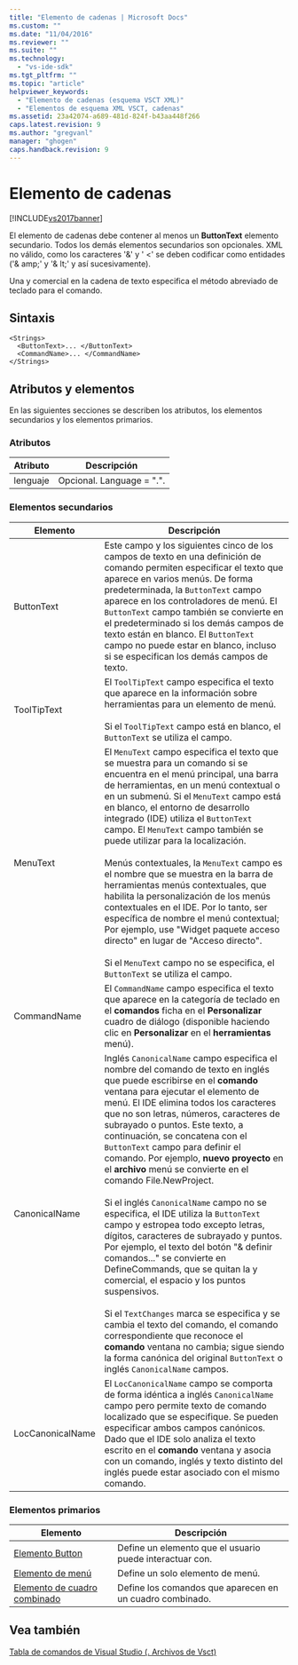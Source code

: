 ```yaml
---
title: "Elemento de cadenas | Microsoft Docs"
ms.custom: ""
ms.date: "11/04/2016"
ms.reviewer: ""
ms.suite: ""
ms.technology: 
  - "vs-ide-sdk"
ms.tgt_pltfrm: ""
ms.topic: "article"
helpviewer_keywords: 
  - "Elemento de cadenas (esquema VSCT XML)"
  - "Elementos de esquema XML VSCT, cadenas"
ms.assetid: 23a42074-a689-481d-824f-b43aa448f266
caps.latest.revision: 9
ms.author: "gregvanl"
manager: "ghogen"
caps.handback.revision: 9
---
```

# Elemento de cadenas
[!INCLUDE[vs2017banner](../code-quality/includes/vs2017banner.md)]

El elemento de cadenas debe contener al menos un **ButtonText** elemento secundario. Todos los demás elementos secundarios son opcionales. XML no válido, como los caracteres '&' y ' \<' se deben codificar como entidades \('& amp;' y '& lt;' y así sucesivamente\).  
  
 Una y comercial en la cadena de texto especifica el método abreviado de teclado para el comando.  
  
## Sintaxis  
  
```  
<Strings>  
  <ButtonText>... </ButtonText>  
  <CommandName>... </CommandName>  
</Strings>  
```  
  
## Atributos y elementos  
 En las siguientes secciones se describen los atributos, los elementos secundarios y los elementos primarios.  
  
### Atributos  
  
|Atributo|Descripción|  
|--------------|-----------------|  
|lenguaje|Opcional. Language \= ".".|  
  
### Elementos secundarios  
  
|Elemento|Descripción|  
|--------------|-----------------|  
|ButtonText|Este campo y los siguientes cinco de los campos de texto en una definición de comando permiten especificar el texto que aparece en varios menús. De forma predeterminada, la `ButtonText` campo aparece en los controladores de menú. El `ButtonText` campo también se convierte en el predeterminado si los demás campos de texto están en blanco. El `ButtonText` campo no puede estar en blanco, incluso si se especifican los demás campos de texto.|  
|ToolTipText|El `ToolTipText` campo especifica el texto que aparece en la información sobre herramientas para un elemento de menú.<br /><br /> Si el `ToolTipText` campo está en blanco, el `ButtonText` se utiliza el campo.|  
|MenuText|El `MenuText` campo especifica el texto que se muestra para un comando si se encuentra en el menú principal, una barra de herramientas, en un menú contextual o en un submenú. Si el `MenuText` campo está en blanco, el entorno de desarrollo integrado \(IDE\) utiliza el `ButtonText` campo. El `MenuText` campo también se puede utilizar para la localización.<br /><br /> Menús contextuales, la `MenuText` campo es el nombre que se muestra en la barra de herramientas menús contextuales, que habilita la personalización de los menús contextuales en el IDE. Por lo tanto, ser específica de nombre el menú contextual; Por ejemplo, use "Widget paquete acceso directo" en lugar de "Acceso directo".<br /><br /> Si el `MenuText` campo no se especifica, el `ButtonText` se utiliza el campo.|  
|CommandName|El `CommandName` campo especifica el texto que aparece en la categoría de teclado en el **comandos** ficha en el **Personalizar** cuadro de diálogo \(disponible haciendo clic en **Personalizar** en el **herramientas** menú\).|  
|CanonicalName|Inglés `CanonicalName` campo especifica el nombre del comando de texto en inglés que puede escribirse en el **comando** ventana para ejecutar el elemento de menú. El IDE elimina todos los caracteres que no son letras, números, caracteres de subrayado o puntos. Este texto, a continuación, se concatena con el `ButtonText` campo para definir el comando. Por ejemplo, **nuevo proyecto** en el **archivo** menú se convierte en el comando File.NewProject.<br /><br /> Si el inglés `CanonicalName` campo no se especifica, el IDE utiliza la `ButtonText` campo y estropea todo excepto letras, dígitos, caracteres de subrayado y puntos. Por ejemplo, el texto del botón "& definir comandos..." se convierte en DefineCommands, que se quitan la y comercial, el espacio y los puntos suspensivos.<br /><br /> Si el `TextChanges` marca se especifica y se cambia el texto del comando, el comando correspondiente que reconoce el **comando** ventana no cambia; sigue siendo la forma canónica del original `ButtonText` o inglés `CanonicalName` campos.|  
|LocCanonicalName|El `LocCanonicalName` campo se comporta de forma idéntica a inglés `CanonicalName` campo pero permite texto de comando localizado que se especifique. Se pueden especificar ambos campos canónicos. Dado que el IDE solo analiza el texto escrito en el **comando** ventana y asocia con un comando, inglés y texto distinto del inglés puede estar asociado con el mismo comando.|  
  
### Elementos primarios  
  
|Elemento|Descripción|  
|--------------|-----------------|  
|[Elemento Button](../extensibility/button-element.md)|Define un elemento que el usuario puede interactuar con.|  
|[Elemento de menú](../extensibility/menu-element.md)|Define un solo elemento de menú.|  
|[Elemento de cuadro combinado](../extensibility/combo-element.md)|Define los comandos que aparecen en un cuadro combinado.|  
  
## Vea también  
 [Tabla de comandos de Visual Studio \(. Archivos de Vsct\)](../extensibility/internals/visual-studio-command-table-dot-vsct-files.md)